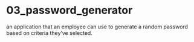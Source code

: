 # 03_password_generator
an application that an employee can use to generate a random password based on criteria they’ve selected.
